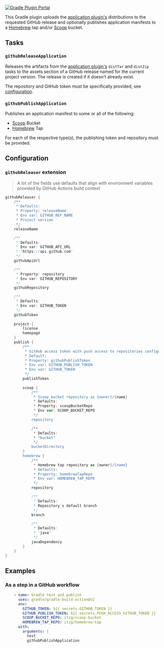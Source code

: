[![Gradle Plugin Portal](https://img.shields.io/gradle-plugin-portal/v/io.github.itzg.github-releaser)](https://plugins.gradle.org/plugin/io.github.itzg.github-releaser)

This Gradle plugin uploads the [application plugin's](https://docs.gradle.org/current/userguide/application_plugin.html) distributions to the requested GitHub release and optionally publishes application manifests to a [Homebrew](https://brew.sh/) tap and/or [Scoop](https://scoop.sh/) bucket.

## Tasks

### `githubReleaseApplication`

Releases the artifacts from the [application plugin's](https://docs.gradle.org/current/userguide/application_plugin.html) `distTar` and `distZip` tasks to the assets section of a GitHub release named for the current project version. The release is created if it doesn't already exist.

The repository and GitHub token must be specifically provided, see [configuration](#configuration).

### `githubPublishApplication`

Publishes an application manifest to some or all of the following:

- [Scoop](https://scoop.sh/) Bucket
- [Homebrew](https://brew.sh/) Tap

For each of the respective type(s), the publishing token and repository must be provided.

## Configuration

### `githubReleaser` extension

> A lot of the fields use defaults that align with environment variables provided by GitHub Actions build context

```groovy
githubReleaser {
    /**
     * Defaults:
     * Property: releaseName
     * Env var: GITHUB_REF_NAME
     * Project version
     */
    releaseName

    /**
     * Defaults:
     * Env var: GITHUB_API_URL
     * "https://api.github.com"
     */
    githubApiUrl

    /**
     * Property: repository
     * Env var: GITHUB_REPOSITORY
     */
    githubRepository

    /**
     * Defaults:
     * Env var: GITHUB_TOKEN
     */
    githubToken
    
    project {
        license
        homepage
    }
    publish {
        /**
         * GitHub access token with push access to repositories configured below.
         * Default:
         * Property: githubPublishToken
         * Env var: GITHUB_PUBLISH_TOKEN
         * Env var: GITHUB_TOKEN
         */
        publishToken
        
        scoop {
            /**
             * Scoop bucket repository as {owner}/{name}
             * Defaults:
             * Property: scoopBucketRepo
             * Env var: SCOOP_BUCKET_REPO
             */
            repository

            /**
             * Defaults:
             * "bucket"
             */
            bucketDirectory
        }
        homebrew {
            /**
             * Homebrew tap repository as {owner}/{name}
             * Defaults:
             * Property: homebrewTapRepo
             * Env var: HOMEBREW_TAP_REPO
             */
            repository

            /**
             * Defaults:
             * Repository's default branch
             */
            branch

            /**
             * Defaults:
             * "java"
             */
            javaDependency
        }
    }
}
```

## Examples

### As a step in a GitHub workflow

```yaml
    - name: Gradle test and publish
      uses: gradle/gradle-build-action@v2
      env:
        GITHUB_TOKEN: ${{ secrets.GITHUB_TOKEN }}
        GITHUB_PUBLISH_TOKEN: ${{ secrets.PUSH_ACCESS_GITHUB_TOKEN }}
        SCOOP_BUCKET_REPO: itzg/scoop-bucket
        HOMEBREW_TAP_REPO: itzg/homebrew-tap
      with:
        arguments: |
          test 
          githubPublishApplication

```